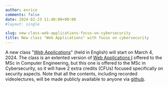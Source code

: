 ```yaml
---
author: enrico
comments: false
date: 2024-02-23 11:40:00+00:00
#layout: single

slug: new-class-web-applications-focus-on-cybersecurity
title: New class "Web Applications" with focus on cybersecurity
---
```


A new class "[_Web Applications_](https://didattica.polito.it/pls/portal30/gap.pkg_guide.viewGap?p_cod_ins=01GYOUW&p_a_acc=2024&p_header=S&p_lang=EN&multi=N)" (held in English) will start on March 4, 2024. The class is an extented version of [Web Applications I](https://elite.polito.it/teaching/past-courses/2023-01txy-wa1-ah) offered to the MSc in Computer Engineering, but this one is offered to the MSc in Cybersecurity, so it will have 2 extra credits (CFUs) focused specifically on security aspects. Note that all the contents, including recorded videolectures, will be made publicly available to anyone via [github](https://github.com/polito-WA-2024).

